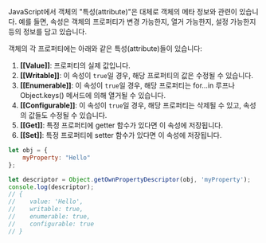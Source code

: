 JavaScript에서 객체의 "특성(attribute)"은 대체로 객체의 메타 정보와 관련이 있습니다. 예를 들면, 속성은 객체의 프로퍼티가 변경 가능한지, 열거 가능한지, 설정 가능한지 등의 정보를 담고 있습니다.

객체의 각 프로퍼티에는 아래와 같은 특성(attribute)들이 있습니다:

1. **[[Value]]**: 프로퍼티의 실제 값입니다.
2. **[[Writable]]**: 이 속성이 `true`일 경우, 해당 프로퍼티의 값은 수정될 수 있습니다.
3. **[[Enumerable]]**: 이 속성이 `true`일 경우, 해당 프로퍼티는 for...in 루프나 Object.keys() 메서드에 의해 열거될 수 있습니다.
4. **[[Configurable]]**: 이 속성이 `true`일 경우, 해당 프로퍼티는 삭제될 수 있고, 속성의 값들도 수정될 수 있습니다.
5. **[[Get]]**: 특정 프로퍼티에 getter 함수가 있다면 이 속성에 저장됩니다.
6. **[[Set]]**: 특정 프로퍼티에 setter 함수가 있다면 이 속성에 저장됩니다.

```Javascript
let obj = {
    myProperty: "Hello"
};

let descriptor = Object.getOwnPropertyDescriptor(obj, 'myProperty');
console.log(descriptor);
// {
//    value: 'Hello',
//    writable: true,
//    enumerable: true,
//    configurable: true
// }

```